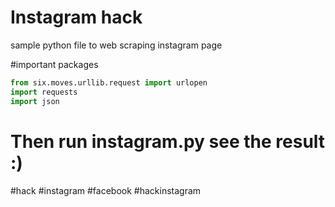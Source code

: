# Instagram hack
sample python file to web scraping instagram page   

#important packages 
```python
from six.moves.urllib.request import urlopen 
import requests
import json
```

# Then run instagram.py see the result :)





#hack  #instagram #facebook #hackinstagram
